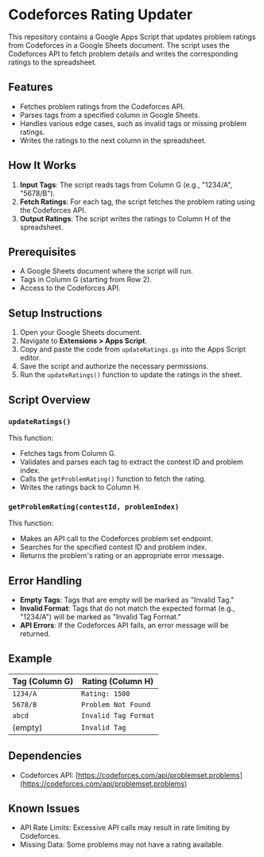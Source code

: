 # Codeforces Rating Updater

This repository contains a Google Apps Script that updates problem ratings from Codeforces in a Google Sheets document. The script uses the Codeforces API to fetch problem details and writes the corresponding ratings to the spreadsheet.

## Features

- Fetches problem ratings from the Codeforces API.
- Parses tags from a specified column in Google Sheets.
- Handles various edge cases, such as invalid tags or missing problem ratings.
- Writes the ratings to the next column in the spreadsheet.

## How It Works

1. **Input Tags**: The script reads tags from Column G (e.g., "1234/A", "5678/B").
2. **Fetch Ratings**: For each tag, the script fetches the problem rating using the Codeforces API.
3. **Output Ratings**: The script writes the ratings to Column H of the spreadsheet.

## Prerequisites

- A Google Sheets document where the script will run.
- Tags in Column G (starting from Row 2).
- Access to the Codeforces API.

## Setup Instructions

1. Open your Google Sheets document.
2. Navigate to **Extensions > Apps Script**.
3. Copy and paste the code from `updateRatings.gs` into the Apps Script editor.
4. Save the script and authorize the necessary permissions.
5. Run the `updateRatings()` function to update the ratings in the sheet.

## Script Overview

### `updateRatings()`
This function:
- Fetches tags from Column G.
- Validates and parses each tag to extract the contest ID and problem index.
- Calls the `getProblemRating()` function to fetch the rating.
- Writes the ratings back to Column H.

### `getProblemRating(contestId, problemIndex)`
This function:
- Makes an API call to the Codeforces problem set endpoint.
- Searches for the specified contest ID and problem index.
- Returns the problem's rating or an appropriate error message.

## Error Handling

- **Empty Tags**: Tags that are empty will be marked as "Invalid Tag."
- **Invalid Format**: Tags that do not match the expected format (e.g., "1234/A") will be marked as "Invalid Tag Format."
- **API Errors**: If the Codeforces API fails, an error message will be returned.

## Example

| **Tag (Column G)** | **Rating (Column H)**   |
|---------------------|-------------------------|
| `1234/A`           | `Rating: 1500`         |
| `5678/B`           | `Problem Not Found`    |
| `abcd`             | `Invalid Tag Format`   |
| (empty)            | `Invalid Tag`          |

## Dependencies

- Codeforces API: [https://codeforces.com/api/problemset.problems](https://codeforces.com/api/problemset.problems)

## Known Issues

- API Rate Limits: Excessive API calls may result in rate limiting by Codeforces.
- Missing Data: Some problems may not have a rating available.

